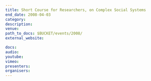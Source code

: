 ```yaml
---
title: Short Course for Researchers, on Complex Social Systems
end_date: 2008-04-03
category: 
description: 
venue: 
path_to_docs: $BUCKET/events/2008/
external_website: 

docs: 
audio: 
youtube: 
vimeo: 
presenters: 
organisers: 
---
```

